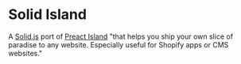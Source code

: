 # Solid Island

A [Solid.js](https://www.solidjs.com/) port of [Preact Island](https://github.com/mwood23/preact-island) "that helps you ship your own slice of paradise to any website. Especially useful for Shopify apps or CMS websites."
